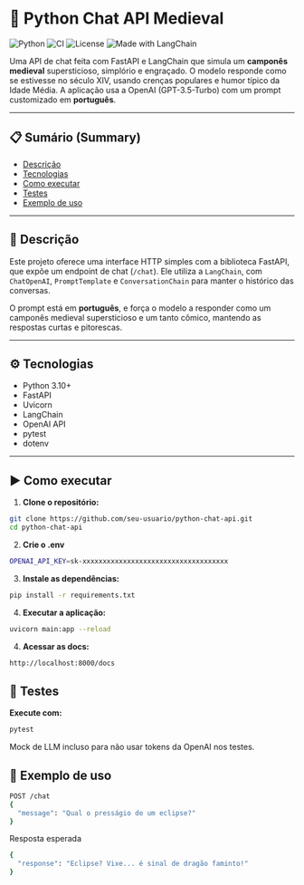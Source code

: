 # 🏰 Python Chat API Medieval

![Python](https://img.shields.io/badge/python-3.10%2B-blue)
![CI](https://github.com/fprodrigues/python-chat-api/actions/workflows/ci.yml/badge.svg)
![License](https://img.shields.io/github/license/fprodrigues/python-chat-api)
![Made with LangChain](https://img.shields.io/badge/made%20with-LangChain-purple)

Uma API de chat feita com FastAPI e LangChain que simula um **camponês medieval** supersticioso, simplório e engraçado. O modelo responde como se estivesse no século XIV, usando crenças populares e humor típico da Idade Média. A aplicação usa a OpenAI (GPT-3.5-Turbo) com um prompt customizado em **português**.

---

## 📋 Sumário (Summary)

- [Descrição](#descrição)
- [Tecnologias](#tecnologias)
- [Como executar](#como-executar)
- [Testes](#testes)
- [Exemplo de uso](#exemplo-de-uso)

---

## 📜 Descrição

Este projeto oferece uma interface HTTP simples com a biblioteca FastAPI, que expõe um endpoint de chat (`/chat`). Ele utiliza a `LangChain`, com `ChatOpenAI`, `PromptTemplate` e `ConversationChain` para manter o histórico das conversas.

O prompt está em **português**, e força o modelo a responder como um camponês medieval supersticioso e um tanto cômico, mantendo as respostas curtas e pitorescas.

---

## ⚙️ Tecnologias

- Python 3.10+
- FastAPI
- Uvicorn
- LangChain
- OpenAI API
- pytest
- dotenv

---

## ▶️ Como executar

1. **Clone o repositório:**

```bash
git clone https://github.com/seu-usuario/python-chat-api.git
cd python-chat-api
```

2. **Crie o .env**

```bash
OPENAI_API_KEY=sk-xxxxxxxxxxxxxxxxxxxxxxxxxxxxxxxxxxxx
```

3. **Instale as dependências:**

```bash
pip install -r requirements.txt
```

4. **Executar a aplicação:**

```bash
uvicorn main:app --reload
```

4. **Acessar as docs:**

```bash
http://localhost:8000/docs
```

## 🧪 Testes

**Execute com:**

```bash
pytest
```
Mock de LLM incluso para não usar tokens da OpenAI nos testes.

## 💬 Exemplo de uso

```bash
POST /chat
{
  "message": "Qual o presságio de um eclipse?"
}
```
Resposta esperada
```bash
{
  "response": "Eclipse? Vixe... é sinal de dragão faminto!"
}
```